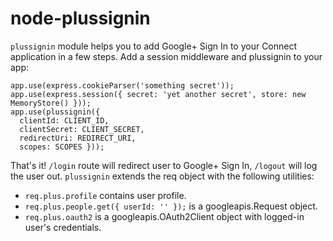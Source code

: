 # node-plussignin

`plussignin` module helps you to add Google+ Sign In to your Connect application
in a few steps. Add a session middleware and plussignin to your app:

	app.use(express.cookieParser('something secret'));
	app.use(express.session({ secret: 'yet another secret', store: new MemoryStore() }));
	app.use(plussignin({
	  clientId: CLIENT_ID,
	  clientSecret: CLIENT_SECRET,
	  redirectUri: REDIRECT_URI,
	  scopes: SCOPES }));

That's it! `/login` route will redirect user to Google+ Sign In, `/logout`
will log the user out. `plussignin` extends the req object with the 
following utilities:

* `req.plus.profile` contains user profile.
* `req.plus.people.get({ userId: '' });` is a googleapis.Request object.
* `req.plus.oauth2` is a googleapis.OAuth2Client object with logged-in
user's credentials.
